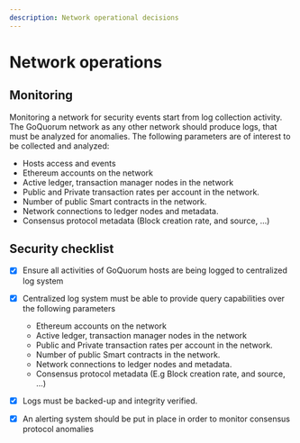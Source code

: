 ```yaml
---
description: Network operational decisions
---
```


# Network operations

## Monitoring

Monitoring a network for security events start from log collection activity. The GoQuorum network as any other network should produce logs, that must be analyzed for anomalies.
The following parameters are of interest to be collected and analyzed:

- Hosts access and events
- Ethereum accounts on the network
- Active ledger, transaction manager nodes in the network
- Public and Private transaction rates per account in the network.
- Number of public Smart contracts in the network.
- Network connections to ledger nodes and metadata.
- Consensus protocol metadata (Block creation rate, and source, …)

## Security checklist

- [x] Ensure all activities of GoQuorum hosts are being logged to centralized log system

- [x] Centralized log system must be able to provide query capabilities over the following parameters
    - Ethereum accounts on the network
    - Active ledger, transaction manager nodes in the network
    - Public and Private transaction rates per account in the network.
    - Number of public Smart contracts in the network.
    - Network connections to ledger nodes and metadata.
    - Consensus protocol metadata (E.g Block creation rate, and source, …)

- [x] Logs must be backed-up and integrity verified.

- [x] An alerting system should be put in place in order to monitor consensus protocol anomalies
